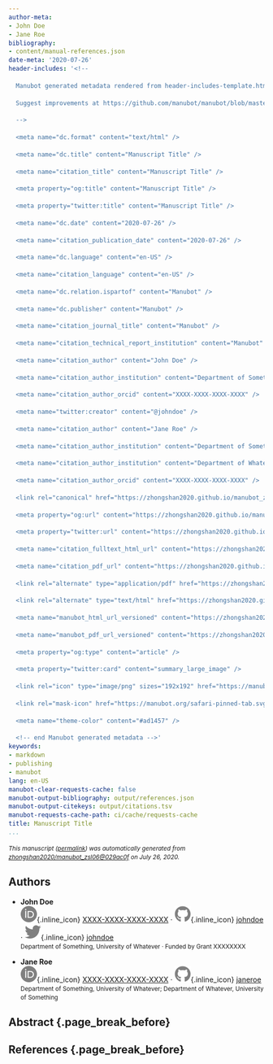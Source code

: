 ```yaml
---
author-meta:
- John Doe
- Jane Roe
bibliography:
- content/manual-references.json
date-meta: '2020-07-26'
header-includes: '<!--

  Manubot generated metadata rendered from header-includes-template.html.

  Suggest improvements at https://github.com/manubot/manubot/blob/master/manubot/process/header-includes-template.html

  -->

  <meta name="dc.format" content="text/html" />

  <meta name="dc.title" content="Manuscript Title" />

  <meta name="citation_title" content="Manuscript Title" />

  <meta property="og:title" content="Manuscript Title" />

  <meta property="twitter:title" content="Manuscript Title" />

  <meta name="dc.date" content="2020-07-26" />

  <meta name="citation_publication_date" content="2020-07-26" />

  <meta name="dc.language" content="en-US" />

  <meta name="citation_language" content="en-US" />

  <meta name="dc.relation.ispartof" content="Manubot" />

  <meta name="dc.publisher" content="Manubot" />

  <meta name="citation_journal_title" content="Manubot" />

  <meta name="citation_technical_report_institution" content="Manubot" />

  <meta name="citation_author" content="John Doe" />

  <meta name="citation_author_institution" content="Department of Something, University of Whatever" />

  <meta name="citation_author_orcid" content="XXXX-XXXX-XXXX-XXXX" />

  <meta name="twitter:creator" content="@johndoe" />

  <meta name="citation_author" content="Jane Roe" />

  <meta name="citation_author_institution" content="Department of Something, University of Whatever" />

  <meta name="citation_author_institution" content="Department of Whatever, University of Something" />

  <meta name="citation_author_orcid" content="XXXX-XXXX-XXXX-XXXX" />

  <link rel="canonical" href="https://zhongshan2020.github.io/manubot_zsl06/" />

  <meta property="og:url" content="https://zhongshan2020.github.io/manubot_zsl06/" />

  <meta property="twitter:url" content="https://zhongshan2020.github.io/manubot_zsl06/" />

  <meta name="citation_fulltext_html_url" content="https://zhongshan2020.github.io/manubot_zsl06/" />

  <meta name="citation_pdf_url" content="https://zhongshan2020.github.io/manubot_zsl06/manuscript.pdf" />

  <link rel="alternate" type="application/pdf" href="https://zhongshan2020.github.io/manubot_zsl06/manuscript.pdf" />

  <link rel="alternate" type="text/html" href="https://zhongshan2020.github.io/manubot_zsl06/v/029ac0f2db53ebe170f18a25b4dde2d289de5370/" />

  <meta name="manubot_html_url_versioned" content="https://zhongshan2020.github.io/manubot_zsl06/v/029ac0f2db53ebe170f18a25b4dde2d289de5370/" />

  <meta name="manubot_pdf_url_versioned" content="https://zhongshan2020.github.io/manubot_zsl06/v/029ac0f2db53ebe170f18a25b4dde2d289de5370/manuscript.pdf" />

  <meta property="og:type" content="article" />

  <meta property="twitter:card" content="summary_large_image" />

  <link rel="icon" type="image/png" sizes="192x192" href="https://manubot.org/favicon-192x192.png" />

  <link rel="mask-icon" href="https://manubot.org/safari-pinned-tab.svg" color="#ad1457" />

  <meta name="theme-color" content="#ad1457" />

  <!-- end Manubot generated metadata -->'
keywords:
- markdown
- publishing
- manubot
lang: en-US
manubot-clear-requests-cache: false
manubot-output-bibliography: output/references.json
manubot-output-citekeys: output/citations.tsv
manubot-requests-cache-path: ci/cache/requests-cache
title: Manuscript Title
...
```







<small><em>
This manuscript
([permalink](https://zhongshan2020.github.io/manubot_zsl06/v/029ac0f2db53ebe170f18a25b4dde2d289de5370/))
was automatically generated
from [zhongshan2020/manubot_zsl06@029ac0f](https://github.com/zhongshan2020/manubot_zsl06/tree/029ac0f2db53ebe170f18a25b4dde2d289de5370)
on July 26, 2020.
</em></small>

## Authors



+ **John Doe**<br>
    ![ORCID icon](images/orcid.svg){.inline_icon}
    [XXXX-XXXX-XXXX-XXXX](https://orcid.org/XXXX-XXXX-XXXX-XXXX)
    · ![GitHub icon](images/github.svg){.inline_icon}
    [johndoe](https://github.com/johndoe)
    · ![Twitter icon](images/twitter.svg){.inline_icon}
    [johndoe](https://twitter.com/johndoe)<br>
  <small>
     Department of Something, University of Whatever
     · Funded by Grant XXXXXXXX
  </small>

+ **Jane Roe**<br>
    ![ORCID icon](images/orcid.svg){.inline_icon}
    [XXXX-XXXX-XXXX-XXXX](https://orcid.org/XXXX-XXXX-XXXX-XXXX)
    · ![GitHub icon](images/github.svg){.inline_icon}
    [janeroe](https://github.com/janeroe)<br>
  <small>
     Department of Something, University of Whatever; Department of Whatever, University of Something
  </small>



## Abstract {.page_break_before}




## References {.page_break_before}

<!-- Explicitly insert bibliography here -->
<div id="refs"></div>
